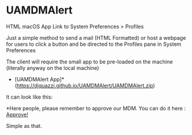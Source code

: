 # UAMDMAlert
HTML macOS App Link to System Preferences > Profiles

Just a simple method to send a mail (HTML Formatted) or host a webpage for users to click a button and be directed to the Profiles pane in System Preferences

The client will require the small app to be pre-loaded on the machine (literally anyway on the local machine)
* [UAMDMAlert App]* (https://djquazzi.github.io/UAMDMAlert/UAMDMAlert.zip)

It can look like this:

*Here people, please remember to approve our MDM. You can do it here : [Approve!](uamdmalert://)

Simple as that.

